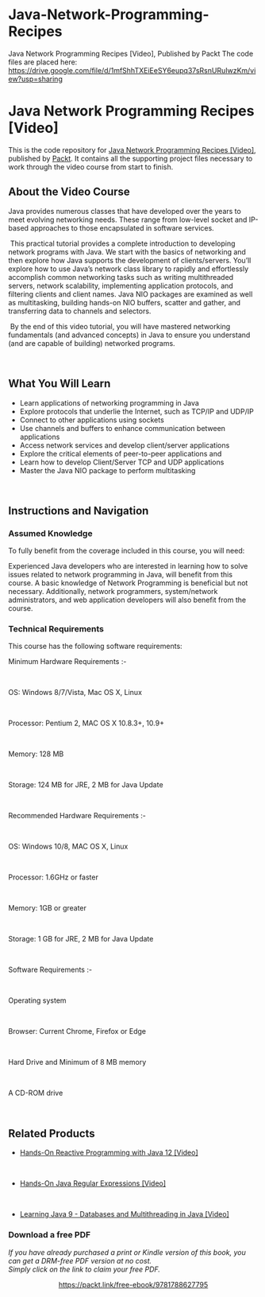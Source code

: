 # Java-Network-Programming-Recipes
Java Network Programming Recipes [Video], Published by Packt
The code files are placed here: https://drive.google.com/file/d/1mfShhTXEiEeSY6eupq37sRsnURuIwzKm/view?usp=sharing
# Java Network Programming Recipes [Video]

This is the code repository for [Java Network Programming Recipes [Video]](https://www.packtpub.com/networking-and-servers/java-network-programming-recipes-video?utm_source=github&utm_medium=repository&utm_campaign=9781788627795), published by [Packt](https://www.packtpub.com/?utm_source=github). It contains all the supporting project files necessary to work through the video course from start to finish.

## About the Video Course

Java provides numerous classes that have developed over the years to meet evolving networking needs. These range from low-level socket and IP-based approaches to those encapsulated in software services.

 This practical tutorial provides a complete introduction to developing network programs with Java. We start with the basics of networking and then explore how Java supports the development of clients/servers. You’ll explore how to use Java’s network class library to rapidly and effortlessly accomplish common networking tasks such as writing multithreaded servers, network scalability, implementing application protocols, and filtering clients and client names. Java NIO packages are examined as well as multitasking, building hands-on NIO buffers, scatter and gather, and transferring data to channels and selectors.

 By the end of this video tutorial, you will have mastered networking fundamentals (and advanced concepts) in Java to ensure you understand (and are capable of building) networked programs.


 


<H2>What You Will Learn</H2>

<DIV class=book-info-will-learn-text>

<UL>

<LI>Learn applications of networking programming in Java 

<LI>Explore protocols that underlie the Internet, such as TCP/IP and UDP/IP 

<LI>Connect to other applications using sockets 

<LI>Use channels and buffers to enhance communication between applications 

<LI>Access network services and develop client/server applications 

<LI>Explore the critical elements of peer-to-peer applications and&nbsp; 

<LI>Learn how to develop Client/Server TCP and UDP applications 

<LI>Master the Java NIO package to perform multitasking </LI></UL></DIV>


 


## Instructions and Navigation

### Assumed Knowledge

To fully benefit from the coverage included in this course, you will need:<br/>

Experienced Java developers who are interested in learning how to solve issues related to network programming in Java, will benefit from this course. A basic knowledge of Network Programming is beneficial but not necessary. Additionally, network programmers, system/network administrators, and web application developers will also benefit from the course. 

### Technical Requirements

This course has the following software requirements:<br/>

Minimum Hardware Requirements :-


 


OS: Windows 8/7/Vista, Mac OS X, Linux


 


Processor: Pentium 2, MAC OS X 10.8.3+, 10.9+


 


Memory: 128 MB


 


Storage: 124 MB for JRE, 2 MB for Java Update


 


Recommended Hardware Requirements :-


 


OS: Windows 10/8, MAC OS X, Linux


 


Processor: 1.6GHz or faster


 


Memory: 1GB or greater


 


Storage: 1 GB for JRE, 2 MB for Java Update


 


Software Requirements :-


 


Operating system


 


Browser: Current Chrome, Firefox or Edge


 


Hard Drive and Minimum of 8 MB memory


 


A CD-ROM drive


 


## Related Products

* [Hands-On Reactive Programming with Java 12 [Video]](https://www.packtpub.com/application-development/learning-java-9-databases-and-multithreading-java-video?utm_source=github&utm_medium=repository&utm_campaign=9781788620611)


 


* [Hands-On Java Regular Expressions [Video]](https://www.packtpub.com/application-development/learning-java-9-databases-and-multithreading-java-video?utm_source=github&utm_medium=repository&utm_campaign=9781788620611)


 


* [Learning Java 9 - Databases and Multithreading in Java [Video]](https://www.packtpub.com/application-development/learning-java-9-databases-and-multithreading-java-video?utm_source=github&utm_medium=repository&utm_campaign=9781788620611)
### Download a free PDF

 <i>If you have already purchased a print or Kindle version of this book, you can get a DRM-free PDF version at no cost.<br>Simply click on the link to claim your free PDF.</i>
<p align="center"> <a href="https://packt.link/free-ebook/9781788627795">https://packt.link/free-ebook/9781788627795 </a> </p>